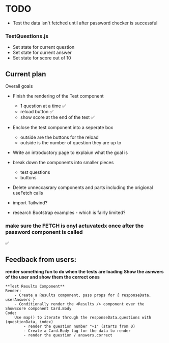 # TODO

- Test the data isn't fetched until after password checker is successful

### TestQuestions.js
- Set state for current question 
- Set state for current answer
- Set state for score out of 10 

## Current plan
Overall goals
- Finish the rendering of the Test component
    - 1 question at a time ✅
    - reload button ✅
    - show score at the end of the test ✅
- Enclose the test component into a seperate box
    - outside are the buttons for the reload
    - outside is the number of question they are up to
- Write an introductory page to explaiun what the goal is
- break down the components into smaller pieces
    - test questions
    - buttons 
- Delete unneccasrary components and parts including the origional useFetch calls

- import Tailwind?
- research Bootstrap examples - which is fairly limited? 

### make sure the FETCH is onyl actuvatedx once after the password component is called
✅

## Feedback from users:
**render something fun to do when the tests are loading**
**Show the asnwers of the user and show them the correct ones**

    **Test Results Component** 
    Render:
        - Create a Results component, pass props for { responseData, userAnswers }
        - Conditionally render the <Results /> component over the ShowScore component Card.Body
    Code:
        Use map() to iterate through the responseData.questions with (questionData, index)
            - render the question number "+1" (starts from 0)
            - Create a Card.Body tag for the data to render 
            - render the question / answers.correct
